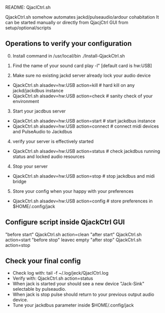 README: QjaclCtrl.sh

QjackCtrl.sh somehow automates jackd/pulseaudio/ardour cohabitation
It can be started manually or directly from QjacjCtrl GUI from setup/optional/scripts


Operations to verify your configuration
-----------------------------------------

0) Install command in /usr/local/bin
  ./Install-QjackCtrl.sh

1) Find the name of your sound card
   play -l" [default card is hw:USB]

2) Make sure no existing jackd server already lock your audio device
 - QjackCtrl.sh  alsadev=hw:USB  action=kill    # hard kill on any jackd/jackdbus instance
 - QjackCtrl.sh  alsadev=hw:USB  action=check   # sanity check of your environment

3) Start your jacdbus server
 - QjackCtrl.sh  alsadev=hw:USB  action=start   # start jackdbus instance 
 - QjackCtrl.sh  alsadev=hw:USB  action=connect # connect midi devices and PulseAudio to Jackdbus

4) verify your server is effectively started
- QjackCtrl.sh  alsadev=hw:USB  action=status  # check jackdbus running status and locked audio resources

4) Stop your server
 - QjackCtrl.sh  alsadev=hw:USB  action=stop    # stop jackdbus and midi bridge

5) Store your config when your happy with your preferences
 - QjackCtrl.sh  alsadev=hw:USB  action=config  # store preferences in $HOME/.config/jack


Configure script inside QjackCtrl GUI 
---------------------------------------
  "before start" QjackCtrl.sh  action=clean
  "after start"  QjackCtrl.sh  action=start
  "before stop"  leavec empty
  "after stop"   QjackCtrl.sh  action=stop

Check your final config
------------------------
 - Check log with:   tail -f ~/.log/jeck/QjaclCtrl.log
 - Verify with:      QjackCtrl.sh action=status
 - When jack is started your should see a new device "Jack-Sink" selectable by pulseaudio.
 - When jack is stop pulse should return to your previous output audio device.
 - Tune your jackdbus parameter inside $HOME/.config/jack
     

